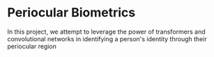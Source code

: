 # Periocular Biometrics

In this project, we attempt to leverage the power of transformers and convolutional networks in identifying a person's identity through their periocular region
